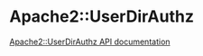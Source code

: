 # Apache2::UserDirAuthz

[Apache2::UserDirAuthz API documentation](http://search.cpan.org/~tgj/Apache2-UserDirAuthz-0.1.1/lib/Apache2/UserDirAuthz.pm)
